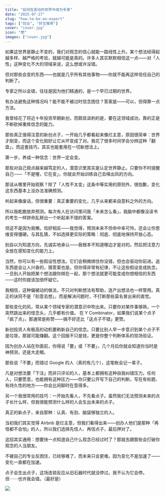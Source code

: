 ```yaml
---
title: "如何在变动的世界中成为专家"
date: "2025-07-27"
slug: "how-to-be-an-expert"
tags: ["创业", "好文推荐"]
cover: "cover.jpg"
icon: "😎"
images: ["cover.jpg"]
---
```

如果这世界是静止不变的，我们对观念的信心就能一路线性上升。某个想法经得起越多样、越严格的考验，就越可能是真的。许多人其实默默相信这一点——对「人性」这种变化不大的领域来说，这么想或许没错。



但对那些会变的东西——也就是几乎所有其他事物——你就不能再这样信任自己的判断了。



专家之所以会错，往往是因为他们精通的，是一个早已过期的世界。



有办法避免这种情况吗？能不能不被过时信念困住？答案是——可以，但得靠一点方法。



我曾经花了将近十年投资早期新创，而颇具讽刺的是，要在这领域成功，靠的正是不断砍掉重练信念的能力。



那些真正值得注意的新创点子，一开始几乎都看起来像烂主意，原因很简单：世界才刚变，而这个变化刚好让它从坏变成了对。我花了很多时间学会分辨这种「翻盘」，而这套技巧，其实也能套用在一切新想法上。



第一步，养成一种信念：世界一定会变。



那些对自己观点越来越笃定的人，潜意识里其实是认定世界静止。只要你不时提醒自己——「不是喔，它在变」，你就会开始训练自己去嗅出风的方向。



那该从哪里开始观察？除了「人性不太变」这条中等实用的原则外，很抱歉，变化这东西基本上没办法准确预测。



听起来像废话，但很重要：真正重要的变化，几乎从来都来自意料之外的方向。



所以我乾脆放弃预测。每次有人在访问里问我「未来怎么看」，我脑中都像没读书的考生一样拼命乱掰出一个听起来不错的答案。



但这不是因为我懒。恰好相反——我觉得，预测未来不但命中率可怜，还会让你思维变得僵硬。与其乱猜，不如选择更实际的策略：彻底、彻底地保持开放心态。



别自以为知道方向，先诚实地承认——我根本不知道哪边才是对的。然后把注意力全放在感知变化的能力上。



当然，你可以有一些假设性想法。它们会稍微绑住你没错，但也会驱动你前进。追东西是会让人兴奋的，猜答案也是。但你得非常有纪律，不让这些假设变成执念。
一旦别人开始把某个想法跟你绑在一起，那个想法就更可能变成你想相信的东西——这时你就该加倍怀疑它。



我相信，这种偏被动的做法，不只对判断想法有帮助，连产出想法也一样管用。真正的诀窍不是「刻意去想」，而是解决问题时，不打断那些莫名冒出来的直觉。



那些变化的风，常从某个领域专家的潜意识中吹出来。只要你对某件事够熟，一个突然跳出来的怪念头，几乎都有价值。
在 Y Combinator，如果我们说某个点子「疯了点」，那通常是称赞——搞不好还比「这点子不错」更赞。



新创投资人有极高的动机要刷新自己的信念。只要比别人早一步意识到某个点子不是垃圾，那就可能赚翻。这个回报不只是钱，更是你整个判断体系的现场验证。



因为创办人站在你面前，你得说「要」或「不要」，几个月后你就会知道你当时是神预测，还是大走眼。



那些说「不要」而错过 Google 的人（真的有几个），这笔帐会记一辈子。



凡是对想法要「下注」而非只评论的人，基本上都拥有这种自我纠错压力。任何人，只要愿意，也能拥有这种压力——你只要公开写下自己的判断。写在有标题、有持久性的地方——你会比闲聊时在意得多。



另一个我很常用的技巧：一开始先看人，不先看点子。虽然我们无法预测未来的点子长什么样，但我很能预测什么样的人会生出未来的点子。



真正的新点子，来自那种：认真、有劲、脑袋够独立的人。



当初我们其实觉得 Airbnb 是烂主意，但我们看得出来——创办人他们是那种「再怪都不会怕」的人，所以我们选择先信人、再信点子，最后押对了。



这招其实通用：想要快一点知道自己什么观念已经过时了？那就去跟那些会打破你观念的人当朋友。



不被自己的专业反困住，已经够难了，而未来只会更难。因为变化不是加速了——变化一直都在加速。



点子会生出点子，这场连锁反应从旧石器时代就没停过。我不认为它会停。
但⋯⋯也许我会错。（最好是）




![](https://prod-files-secure.s3.us-west-2.amazonaws.com/112d0858-5090-4d34-a606-b75eb8d65fd2/46476355-9cf3-4e99-9b7a-3531bc426380/1000202064.png?X-Amz-Algorithm=AWS4-HMAC-SHA256&X-Amz-Content-Sha256=UNSIGNED-PAYLOAD&X-Amz-Credential=ASIAZI2LB466WQZL6GKB%2F20250920%2Fus-west-2%2Fs3%2Faws4_request&X-Amz-Date=20250920T094311Z&X-Amz-Expires=3600&X-Amz-Security-Token=IQoJb3JpZ2luX2VjEHIaCXVzLXdlc3QtMiJHMEUCIQCVDHEsGo0CLkejxEU1m%2B7SD71DXIxMtvLaKMvkFPxuPQIgHVLAE3OK6Wdux57d%2BI0z74AMKtmh1%2F4W3zGhve0BEo8qiAQI6%2F%2F%2F%2F%2F%2F%2F%2F%2F%2F%2FARAAGgw2Mzc0MjMxODM4MDUiDCqAEVEhcr%2BEqINidCrcA%2F%2BZqE1sLsswfvf3N4eImpxWFDJ0blCOldoIwpD%2BF5LA3d3IxXakZeyO8T4jIrm6jzDD%2ByUmzGpGjt%2F911fLsQZYm92Uw%2F9XRv6fauR%2FllScn4A3%2BaO0bhV8i%2BzY4W50f87fPbx%2FzPRHKeMb%2FDjBUlweYgwG8Ypi3YTjFH8cR8Oj%2Br39K%2BUTolRbW1%2BTqYXz%2Bea7otOrUfcuBGaywk5aC27lIaeL32OBOaDp5kZL5qdA%2FyMAri9bs3nYurLUhJI2OpNWv2z2BhfdyDcjbvnpHsqzDuKSBLk8Zdwfl8ussamUGp9ZBbwHQxho784LcAxmHpPkR3jrT9LBhu%2BhFGY64Lne%2FWPvCTBaBDoNc2Q7roEVZw9F%2FBp%2BMkl95AwPccUFx7g%2FW0rMvAM8R8wZVpZyx9FlkJQtnHfDozegBHegts2vYmcfxbPp%2BMrDwcZbo7vEpxiD5V1pciYKpB5hrreODMUNTgGG%2F15ftJd8RAkRzq12wRfp6N%2Bqz7dNSyhzD8vGOkd91ijGf9jTkyE%2BugwgqlYMvJ2LOTgoJSz3apMPdRdP6hhtWOZTHPCE%2F%2B5OML%2F1RjzjNXhXCkrmOarIUDYvwgZQJ3%2BjFXpJBlnrdiX4QZEUcSL%2FnKgX%2FdCwUfXGMLvqucYGOqUBkr9MB88fria%2F8YVkMc6aodQfzYQkWsutoGK5x0BsJ7hYTanCh9Y1g7QbPZRB4PtmoI%2BzkJN6EoNUrFYVQyc6cV2NopCJUA5peQMRKSGsBiRqLXlaQD4H7%2FxAjttyF6mqo5YV3AlTSnRossQWausgZ5b7CGjlH40OmcB9HftwGzT3z7msiTZm%2BQ9YMiFISBHvKYVKl4AASKMMLn2RaldyYaNcs%2BdD&X-Amz-Signature=bdc89ed8b25346cbc6a0d7a1c6b62edb2b6ef9243e81b3a433edb57eb9ef15d0&X-Amz-SignedHeaders=host&x-amz-checksum-mode=ENABLED&x-id=GetObject)

